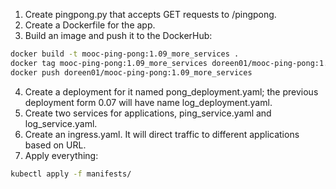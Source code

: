 1. Create pingpong.py that accepts GET requests to /pingpong.
2. Create a Dockerfile for the app.
3. Build an image and push it to the DockerHub:
```bash
docker build -t mooc-ping-pong:1.09_more_services .
docker tag mooc-ping-pong:1.09_more_services doreen01/mooc-ping-pong:1.09_more_services
docker push doreen01/mooc-ping-pong:1.09_more_services
```
4. Create a deployment for it named pong_deployment.yaml; the previous deployment form 0.07 will have name log_deployment.yaml.
5. Create two services for applications, ping_service.yaml and log_service.yaml.
6. Create an ingress.yaml. It will direct traffic to different applications based on URL.
7. Apply everything:
```bash
kubectl apply -f manifests/
```